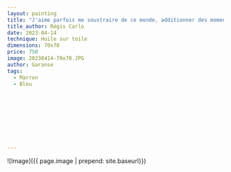 ```yaml
---
layout: painting
title: "J'aime parfois me soustraire de ce monde, additionner des moments de silence pour multiplier le vivant en moi."                  
title_author: Régis Carlo                                      
date: 2023-04-14
technique: Huile sur toile 
dimensions: 70x70
price: 750
image: 20230414-70x70.JPG
author: Garanse
tags:
  - Marron
  - Bleu
  
  
  
  
  
  
  
  
  
---
```

![Image]({{ page.image | prepend: site.baseurl}})

